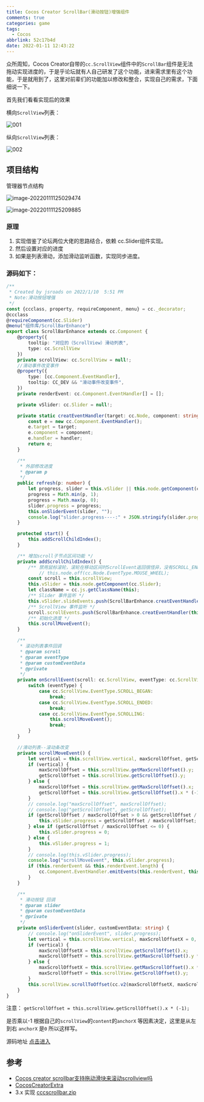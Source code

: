 ```yaml
---
title: Cocos Creator ScrollBar(滑动按钮)增强组件
comments: true
categories: game
tags:
  - Cocos
abbrlink: 52c17b4d
date: 2022-01-11 12:43:22
---
```


众所周知，Cocos Creator自带的`cc.ScrollView`组件中的`ScrollBar`组件是无法拖动实现进度的，于是乎论坛就有人自己研发了这个功能，进来需求里有这个功能，于是就用到了，这里对前辈们的功能加以修改和整合，实现自己的需求，下面细说一下。
<!--more-->
首先我们看看实现后的效果

横向`ScrollView`列表：

![001](Cocos-Creator-ScrollBar-滑动按钮-增强组件/001.gif)

纵向`ScrollView`列表：

![002](Cocos-Creator-ScrollBar-滑动按钮-增强组件/002.gif)

## 项目结构

管理器节点结构

![image-20220111125029474](Cocos-Creator-ScrollBar-滑动按钮-增强组件/image-20220111125029474.png)

![image-20220111125209885](Cocos-Creator-ScrollBar-滑动按钮-增强组件/image-20220111125209885.png)

### 原理

1. 实现借鉴了论坛两位大佬的思路结合，依赖 cc.Slider组件实现。
2. 然后设置对应的进度
3. 如果是列表滑动，添加滑动监听函数，实现同步进度。

### 源码如下：

```typescript
/**
 * Created by jsroads on 2022/1/10  5:51 PM
 * Note:滑动按钮增强
 */
const {ccclass, property, requireComponent, menu} = cc._decorator;
@ccclass
@requireComponent(cc.Slider)
@menu("组件库/ScrollBarEnhance")
export class ScrollBarEnhance extends cc.Component {
    @property({
        tooltip: "对应的（ScrollView）滑动列表",
        type: cc.ScrollView
    })
    private scrollView: cc.ScrollView = null!;
    //滑动事件改变事件
    @property({
        type: [cc.Component.EventHandler],
        tooltip: CC_DEV && "滑动事件改变事件",
    })
    private renderEvent: cc.Component.EventHandler[] = [];

    private vSlider: cc.Slider = null!;

    private static creatEventHandler(target: cc.Node, component: string, handler: string) {
        const e = new cc.Component.EventHandler();
        e.target = target;
        e.component = component;
        e.handler = handler;
        return e;
    }

    /**
     * 外部修改进度
     * @param p
     */
    public refresh(p: number) {
        let progress, slider = this.vSlider || this.node.getComponent(cc.Slider);
        progress = Math.min(p, 1);
        progress = Math.max(p, 0);
        slider.progress = progress;
        this.onSliderEvent(slider, "");
        console.log("slider.progress----:" + JSON.stringify(slider.progress));
    }

    protected start() {
        this.addScrollChildIndex();
    }

    /** 增加scroll子节点区间功能 */
    private addScrollChildIndex() {
        /** 禁用鼠标滚轮，滚轮在移动区间时ScrollEvent返回很怪异，没有SCROLL_ENDED事件回调 */
            // this.node.off(cc.Node.EventType.MOUSE_WHEEL);
        const scroll = this.scrollView;
        this.vSlider = this.node.getComponent(cc.Slider);
        let className = cc.js.getClassName(this);
        /** Slider 事件监听 */
        this.vSlider.slideEvents.push(ScrollBarEnhance.creatEventHandler(this.node, className, 'onSliderEvent'));
        /** ScrollView 事件监听 */
        scroll.scrollEvents.push(ScrollBarEnhance.creatEventHandler(this.node, className, 'onScrollEvent'));
        /** 初始化进度 */
        this.scrollMoveEvent();
    }

    /**
     * 滚动列表事件回调
     * @param scroll
     * @param eventType
     * @param customEventData
     * @private
     */
    private onScrollEvent(scroll: cc.ScrollView, eventType: cc.ScrollView.EventType, customEventData: string) {
        switch (eventType) {
            case cc.ScrollView.EventType.SCROLL_BEGAN:
                break;
            case cc.ScrollView.EventType.SCROLL_ENDED:
                break;
            case cc.ScrollView.EventType.SCROLLING:
                this.scrollMoveEvent();
                break;
        }
    }

    //滑动列表--滚动条改变
    private scrollMoveEvent() {
        let vertical = this.scrollView.vertical, maxScrollOffset, getScrollOffset;
        if (vertical) {
            maxScrollOffset = this.scrollView.getMaxScrollOffset().y;
            getScrollOffset = this.scrollView.getScrollOffset().y;
        } else {
            maxScrollOffset = this.scrollView.getMaxScrollOffset().x;
            getScrollOffset = this.scrollView.getScrollOffset().x * (-1);
        }
        // console.log("maxScrollOffset", maxScrollOffset);
        // console.log("getScrollOffset", getScrollOffset);
        if (getScrollOffset / maxScrollOffset > 0 && getScrollOffset / maxScrollOffset < 1) {
            this.vSlider.progress = getScrollOffset / maxScrollOffset;
        } else if (getScrollOffset / maxScrollOffset <= 0) {
            this.vSlider.progress = 0;
        } else {
            this.vSlider.progress = 1;
        }
        // console.log(this.vSlider.progress);
        console.log("scrollMoveEvent", this.vSlider.progress);
        if (this.renderEvent && this.renderEvent.length) {
            cc.Component.EventHandler.emitEvents(this.renderEvent, this.vSlider.progress);
        }
    }

    /**
     * 滑动按钮 回调
     * @param slider
     * @param customEventData
     * @private
     */
    private onSliderEvent(slider, customEventData: string) {
        // console.log("onSliderEvent", slider.progress);
        let vertical = this.scrollView.vertical, maxScrollOffsetX = 0, maxScrollOffsetY = 0;
        if (vertical) {
            maxScrollOffsetX = this.scrollView.getScrollOffset().x;
            maxScrollOffsetY = this.scrollView.getMaxScrollOffset().y * slider.progress;
        } else {
            maxScrollOffsetX = this.scrollView.getMaxScrollOffset().x * slider.progress;
            maxScrollOffsetY = this.scrollView.getScrollOffset().y;
        }
        this.scrollView.scrollToOffset(cc.v2(maxScrollOffsetX, maxScrollOffsetY), 0.05);
    }
}

```

注意： `getScrollOffset = this.scrollView.getScrollOffset().x * (-1);`

是否乘以-1 根据自己的`scrollView`的`content`的`anchorX` 等因素决定，这里是从左到右 `anchorX` 是`0` 所以这样写。

源码地址 [点击进入](https://github.com/jsroads/mylibs/tree/main/ScrollBarExtra)

## 参考

- [Cocos creator scrollbar支持拖动滑块来滚动scrollview吗](https://forum.cocos.org/t/cocos-creator-scrollbar-scrollview/39333)
- [CocosCreatorExtra](https://github.com/dengxiaochun/CocosCreatorExtra)
- 3.x 实现 [cccscrollbar.zip](https://forum.cocos.org/uploads/short-url/jcEvb835DsRG8vnMkS2DxhlzOrG.zip) 